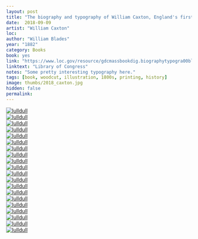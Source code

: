 ```yaml
---
layout: post
title: "The biography and typography of William Caxton, England's first printer."
date:  2018-09-09
artist: "William Caxton"
loc: 
author: "William Blades"
year: "1882"
category: Books
book: yes
link: "https://www.loc.gov/resource/gdcmassbookdig.biographytypogra00blad/?st=gallery"
linktext: "Library of Congress"
notes: "Some pretty interesting typography here."
tags: [book, woodcut, illustration, 1800s, printing, history]
image: thumbs/2018_caxton.jpg
hidden: false
permalink:
---
```




<div class="post_image">
	<a href="{{ site.baseurl }}/images/posts/2018_caxton/019.jpg" target="_blank">
	<img src="{{ site.baseurl }}/images/posts/2018_caxton/019.jpg" alt="lulldull"></a>
</div>

<div class="post_image">
	<a href="{{ site.baseurl }}/images/posts/2018_caxton/020.jpg" target="_blank">
	<img src="{{ site.baseurl }}/images/posts/2018_caxton/020.jpg" alt="lulldull"></a>
</div>

<div class="post_image">
	<a href="{{ site.baseurl }}/images/posts/2018_caxton/001.jpg" target="_blank">
	<img src="{{ site.baseurl }}/images/posts/2018_caxton/001.jpg" alt="lulldull"></a>
</div>

<div class="post_image">
	<a href="{{ site.baseurl }}/images/posts/2018_caxton/002.jpg" target="_blank">
	<img src="{{ site.baseurl }}/images/posts/2018_caxton/002.jpg" alt="lulldull"></a>
</div>

<div class="post_image">
	<a href="{{ site.baseurl }}/images/posts/2018_caxton/003.jpg" target="_blank">
	<img src="{{ site.baseurl }}/images/posts/2018_caxton/003.jpg" alt="lulldull"></a>
</div>

<div class="post_image">
	<a href="{{ site.baseurl }}/images/posts/2018_caxton/004.jpg" target="_blank">
	<img src="{{ site.baseurl }}/images/posts/2018_caxton/004.jpg" alt="lulldull"></a>
</div>

<div class="post_image">
	<a href="{{ site.baseurl }}/images/posts/2018_caxton/005.jpg" target="_blank">
	<img src="{{ site.baseurl }}/images/posts/2018_caxton/005.jpg" alt="lulldull"></a>
</div>

<div class="post_image">
	<a href="{{ site.baseurl }}/images/posts/2018_caxton/006.jpg" target="_blank">
	<img src="{{ site.baseurl }}/images/posts/2018_caxton/006.jpg" alt="lulldull"></a>
</div>

<div class="post_image">
	<a href="{{ site.baseurl }}/images/posts/2018_caxton/007.jpg" target="_blank">
	<img src="{{ site.baseurl }}/images/posts/2018_caxton/007.jpg" alt="lulldull"></a>
</div>


<div class="post_image">
	<a href="{{ site.baseurl }}/images/posts/2018_caxton/008.jpg" target="_blank">
	<img src="{{ site.baseurl }}/images/posts/2018_caxton/008.jpg" alt="lulldull"></a>
</div>

<div class="post_image">
	<a href="{{ site.baseurl }}/images/posts/2018_caxton/009.jpg" target="_blank">
	<img src="{{ site.baseurl }}/images/posts/2018_caxton/009.jpg" alt="lulldull"></a>
</div>

<div class="post_image">
	<a href="{{ site.baseurl }}/images/posts/2018_caxton/010.jpg" target="_blank">
	<img src="{{ site.baseurl }}/images/posts/2018_caxton/010.jpg" alt="lulldull"></a>
</div>


<div class="post_image">
	<a href="{{ site.baseurl }}/images/posts/2018_caxton/011.jpg" target="_blank">
	<img src="{{ site.baseurl }}/images/posts/2018_caxton/011.jpg" alt="lulldull"></a>
</div>


<div class="post_image">
	<a href="{{ site.baseurl }}/images/posts/2018_caxton/012.jpg" target="_blank">
	<img src="{{ site.baseurl }}/images/posts/2018_caxton/012.jpg" alt="lulldull"></a>
</div>


<div class="post_image">
	<a href="{{ site.baseurl }}/images/posts/2018_caxton/013.jpg" target="_blank">
	<img src="{{ site.baseurl }}/images/posts/2018_caxton/013.jpg" alt="lulldull"></a>
</div>


<div class="post_image">
	<a href="{{ site.baseurl }}/images/posts/2018_caxton/014.jpg" target="_blank">
	<img src="{{ site.baseurl }}/images/posts/2018_caxton/014.jpg" alt="lulldull"></a>
</div>


<div class="post_image">
	<a href="{{ site.baseurl }}/images/posts/2018_caxton/015.jpg" target="_blank">
	<img src="{{ site.baseurl }}/images/posts/2018_caxton/015.jpg" alt="lulldull"></a>
</div>


<div class="post_image">
	<a href="{{ site.baseurl }}/images/posts/2018_caxton/016.jpg" target="_blank">
	<img src="{{ site.baseurl }}/images/posts/2018_caxton/016.jpg" alt="lulldull"></a>
</div>

<div class="post_image">
	<a href="{{ site.baseurl }}/images/posts/2018_caxton/017.jpg" target="_blank">
	<img src="{{ site.baseurl }}/images/posts/2018_caxton/017.jpg" alt="lulldull"></a>
</div>

<div class="post_image">
	<a href="{{ site.baseurl }}/images/posts/2018_caxton/018.jpg" target="_blank">
	<img src="{{ site.baseurl }}/images/posts/2018_caxton/018.jpg" alt="lulldull"></a>
</div>
